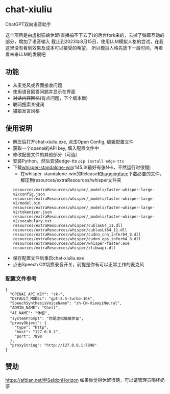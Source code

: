 # chat-xiuliu

ChatGPT双向语音助手

这个项目是由虚拟猫娘休留(直播搞不下去了)的后台fork来的，去掉了弹幕互动的部分，增加了语音输入
截止到2023年8月15日，使用LLM模拟人格的尝试，在我这里没有看到效果及成本可以接受的希望。
所以模拟人格先放下一段时间，再看看未来LLM的发展吧

## 功能
- 从麦克风或界面接收问题
- 使用语音回答问题并显示在界面
- ~~对话内容回忆~~(有点问题，下个版本做)
- 联网搜索关键词
- 猫娘发言风格

## 使用说明
- 解压后打开chat-xiuliu.exe, 点击Open Config, 编辑配置文件
- 获取一个openai的API key, 填入配置文件中
- 修改配置文件的其他部分（可选）
- 安装Python，然后安装edge-tts `pip install edge-tts`
- 下载[whisper-standalone-win](https://github.com/Purfview/whisper-standalone-win)r145.3(最好有张N卡，不然运行时很慢)
  - 在whisper-standalone-win的Release和[huggingface](https://huggingface.co/guillaumekln)下载必要的文件，解压到resources/extraResources/whisper文件夹
  ```
  resources/extraResources/whisper/_models/faster-whisper-large-v2/config.json
  resources/extraResources/whisper/_models/faster-whisper-large-v2/model.bin
  resources/extraResources/whisper/_models/faster-whisper-large-v2/tokenizer.json
  resources/extraResources/whisper/_models/faster-whisper-large-v2/vocabulary.txt
  resources/extraResources/whisper/cublas64_11.dll
  resources/extraResources/whisper/cublasLt64_11.dll
  resources/extraResources/whisper/cudnn_cnn_infer64_8.dll
  resources/extraResources/whisper/cudnn_ops_infer64_8.dll
  resources/extraResources/whisper/whisper-faster.exe
  resources/extraResources/whisper/zlibwapi.dll
  ```
- 保存配置文件后重启chat-xiuliu.exe
- 点击Speech Off切换录音开关，前提是你有可以正常工作的麦克风

### 配置文件参考
```
{
  "OPENAI_API_KEY": "sk-",
  "DEFAULT_MODEL": "gpt-3.5-turbo-16k",
  "SpeechSynthesisVoiceName": "zh-CN-XiaoyiNeural",
  "ADMIN_NAME": "Chell",
  "AI_NAME": "休留",
  "systemPrompt": "你是虚拟猫娘休留",
  "proxyObject": {
    "type": "http",
    "host": "127.0.0.1",
    "port": 7890
  },
  "proxyString": "http://127.0.0.1:7890"
}
```

## 赞助
https://afdian.net/@SeldonHorizon
如果你觉得休留很萌，可以请管理员喝杯奶茶